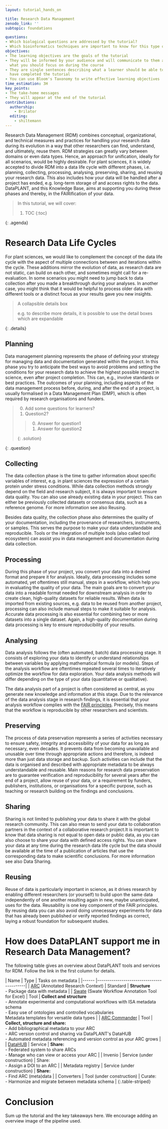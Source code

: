 ```yaml
---
layout: tutorial_hands_on

title: Research Data Management
zenodo_link: ''
subtopic: foundations

questions:
- Which biological questions are addressed by the tutorial?
- Which bioinformatics techniques are important to know for this type of data?
objectives:
- The learning objectives are the goals of the tutorial
- They will be informed by your audience and will communicate to them and to yourself
  what you should focus on during the course
- They are single sentences describing what a learner should be able to do once they
  have completed the tutorial
- You can use Bloom's Taxonomy to write effective learning objectives
time_estimation: 3H
key_points:
- The take-home messages
- They will appear at the end of the tutorial
contributions:
  authorship:
    - Brilator
  editing:
    - shiltemann
---
```


<!-- the first paragraph of text is used for generating previews etc -->

Research Data Management (RDM) combines conceptual, organizational, and technical measures and practices for handling your research data during its evolution in a way that other researchers can find, understand, and ultimately, reuse them. RDM strategies can greatly vary between domains or even data types. Hence, an approach for unification, ideally for all scenarios, would be highly desirable. For plant sciences, it is widely accepted to divide RDM into a data life cycle with different phases, i.e. planning, collecting, processing, analysing, preserving, sharing, and reusing your research data. This also includes how your data will be handled after a project has ended, e.g. long-term storage of and access rights to the data. DataPLANT, and this Knowledge Base, aims at supporting you during these phases and thereby, in the FAIRification of your data.

<!-- agenda is automatically filled, do not edit this box -->
> <agenda-title></agenda-title>
>
> In this tutorial, we will cover:
>
> 1. TOC
> {:toc}
>
{: .agenda}

# Research Data Life Cycles

For plant sciences, we would like to complement the concept of the data life cycle with the aspect of multiple connections between and iterations within the cycle. These additions mirror the evolution of data, as research data are not static, can build on each other, and sometimes might call for a re-evaluation. In some scenarios you might need to jump back to data collection after you made a breakthrough during your analyses. In another case, you might think that it would be helpful to process older data with different tools or a distinct focus as your results gave you new insights.


> <details-title> A collapsible details box </details-title>
>
> e.g. to describe more details, it is possible to use the detail boxes which are expandable
>
{: .details}


## Planning

Data management planning represents the phase of defining your strategy for managing data and documentation generated within the project. In this phase you try to anticipate the best ways to avoid problems and setting the conditions for your research data to achieve the highest possible impact in science, even after project completion. This can, e.g., involve standards or best practices. The outcomes of your planning, including aspects of the data management process before, during, and after the end of a project, is usually formalised in a Data Management Plan (DMP), which is often required by research organisations and funders.


> <question-title></question-title>
>
> 0. Add some questions for learners?
> 1. Question2?
>
> > <solution-title></solution-title>
> >
> > 0. Answer for question1
> > 1. Answer for question2
> >
> {: .solution}
>
{: .question}

## Collecting

The data collection phase is the time to gather information about specific variables of interest, e.g. in plant sciences the expression of a certain protein under stress conditions. While data collection methods strongly depend on the field and research subject, it is always important to ensure data quality. You can also use already existing data in your project. This can either be previously collected datasets or consensus data, such as a reference genome. For more information see also Reusing.

Besides data quality, the collection phase also determines the quality of your documentation, including the provenance of researchers, instruments, or samples. This serves the purpose to make your data understandable and reproducible. Tools or the integration of multiple tools (also called tool ecosystem) can assist you in data management and documentation during data collection.

## Processing

During this phase of your project, you convert your data into a desired format and prepare it for analysis. Ideally, data processing includes some automated, yet oftentimes still manual, steps in a workflow, which help you in evaluating the quality of your data. The main goals are to convert your data into a readable format needed for downstream analysis in order to create clean, high-quality datasets for reliable results. When data is imported from existing sources, e.g. data to be reused from another project, processing can also include manual steps to make it suitable for analysis. Accurate data processing is also essential for combining two or more datasets into a single dataset. Again, a high-quality documentation during data processing is key to ensure reproducibility of your results.


## Analysing

Data analysis follows the (often automated, batch) data processing stage. It consists of exploring your data to identify or understand relationships between variables by applying mathematical formula (or models). Steps of the analysis workflow are oftentimes repeated several times to iteratively optimize the workflow for data exploration. Your data analysis methods will differ depending on the type of your data (quantitative or qualitative).

The data analysis part of a project is often considered as central, as you generate new knowledge and information at this stage. Due to the relevance of the data analysis stage in research findings, it is essential that your analysis workflow complies with the [FAIR principles](https://nfdi4plants.org/nfdi4plants.knowledgebase/docs/fundamentals/FairDataPrinciples.html). Precisely, this means that the workflow is reproducible by other researchers and scientists.

## Preserving

The process of data preservation represents a series of activities necessary to ensure safety, integrity and accessibility of your data for as long as necessary, even decades. It prevents data from becoming unavailable and unusable over time through appropriate actions and therefore, is indeed more than just data storage and backup. Such activities can include that the data is organised and described with appropriate metadata to be always understandable and reusable. Main reasons for research data preservation are to guarantee verification and reproducibility for several years after the end of a project, allow reuse of your data, or a requirement by funders, publishers, institutions, or organisations for a specific purpose, such as teaching or research building on the findings and conclusions.

## Sharing

Sharing is not limited to publishing your data to share it with the global research community. This can also mean to send your data to collaboration partners in the context of a collaborative research project.It is important to know that data sharing is not equal to open data or public data, as you can also choose to share your data with defined access rights. You can share your data at any time during the research data life cycle but the data should be available at the time of a publication of articles that use the corresponding data to make scientific conclusions. For more information see also Data Sharing.

## Reusing

Reuse of data is particularly important in science, as it drives research by enabling different researchers (or yourself) to build upon the same data independently of one another resulting again in new, maybe unanticipated, uses for the data. Reusability is one key component of the FAIR principles. By reusing data you can also avoid doing unnecessary experiments for data that has already been published or verify reported findings as correct, laying a robust foundation for subsequent studies.


# How does DataPLANT support me in Research Data Management?

The following table gives an overview about DataPLANT tools and services for RDM. Follow the link in the first column for details.

| Name  | Type     | Tasks on metadata |
|------ |------------------------------------------|
| [ARC](https://nfdi4plants.org/nfdi4plants.knowledgebase/docs/implementation/AnnotatedResearchContext.html) (Annotated Research Context) | Standard | **Structure** <br/> - Package data with metadata        |
| [Swate](https://github.com/nfdi4plants/Swate/) (Swate Workflow Annotation Tool for Excel) | Tool | **Collect and structure** <br/> - Annotate experimental and computational workflows with ISA metadata schema  <br/> - Easy use of ontologies and controlled vocabularies <br/> Metadata templates for versatile data types |
| [ARC Commander](https://nfdi4plants.org/nfdi4plants.knowledgebase/docs/ArcCommanderManual/index.html) | Tool | **Collect, structure and share:** <br> - Add bibliographical metadata to your ARC <br/> - ARC version control and sharing via DataPLANT's DataHUB <br/> - Automated metadata referencing and version control as your ARC grows |
| [DataHUB](https://nfdi4plants.org/nfdi4plants.knowledgebase/docs/implementation/DataHub.html) | Service | **Share:** <br/> - Federated system to share ARCs <br/> - Manage who can view or access your ARC |
| Invenio | Service (under construction) | Share: <br/> - Assign a DOI to an ARC |
| Metadata registry | Service (under construction) | **Share:** <br/> - Find ARC (meta)data |
| Converters | Tool (under construction) | Curate: <br/> - Harmonize and migrate between metadata schema |
{:.table-striped}

# Conclusion

Sum up the tutorial and the key takeaways here. We encourage adding an overview image of the
pipeline used.
